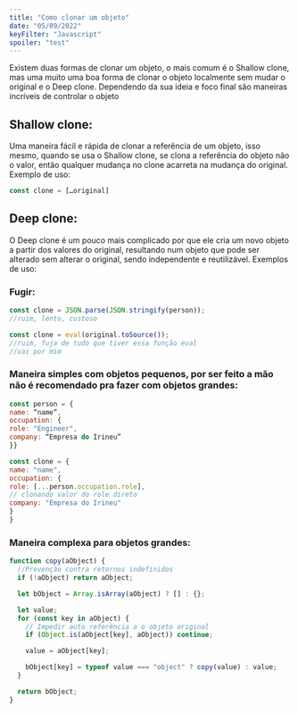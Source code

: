 ```yaml
---
title: "Como clonar um objeto"
date: "05/09/2022"
keyFilter: "Javascript"
spoiler: "test"
---
```


Existem duas formas de clonar um objeto, o mais comum é o Shallow clone, mas uma muito uma boa forma de clonar o objeto localmente sem mudar o original e o Deep clone. Dependendo da sua ideia e foco final são maneiras incríveis de controlar o objeto

## Shallow clone:

Uma maneira fácil e rápida de clonar a referência de um objeto, isso mesmo, quando se usa o Shallow clone, se clona a referência do objeto não o valor, então qualquer mudança no clone acarreta na mudança do original. Exemplo de uso:

```javascript
const clone = […original]
```

## Deep clone:

O Deep clone é um pouco mais complicado por que ele cria um novo objeto a partir dos valores do original, resultando num objeto que pode ser alterado sem alterar o original, sendo independente e reutilizável. Exemplos de uso:

### Fugir:

```javascript
const clone = JSON.parse(JSON.stringify(person));
//ruim, lento, custoso

const clone = eval(original.toSource());
//ruim, fuja de tudo que tiver essa função eval
//vai por mim
```

### Maneira simples com objetos pequenos, por ser feito a mão não é recomendado pra fazer com objetos grandes:

```javascript
const person = {
name: “name”,
occupation: {
role: "Engineer",
company: “Empresa do Irineu”
}}

const clone = {
name: "name",
occupation: {
role: [...person.occupation.role],
// clonando valor do role direto
company: "Empresa do Irineu"
}
}
```

### Maneira complexa para objetos grandes:

```javascript
function copy(aObject) {
  //Prevenção contra retornos indefinidos
  if (!aObject) return aObject;

  let bObject = Array.isArray(aObject) ? [] : {};

  let value;
  for (const key in aObject) {
    // Impedir auto referência a o objeto original
    if (Object.is(aObject[key], aObject)) continue;

    value = aObject[key];

    bObject[key] = typeof value === "object" ? copy(value) : value;
  }

  return bObject;
}
```
